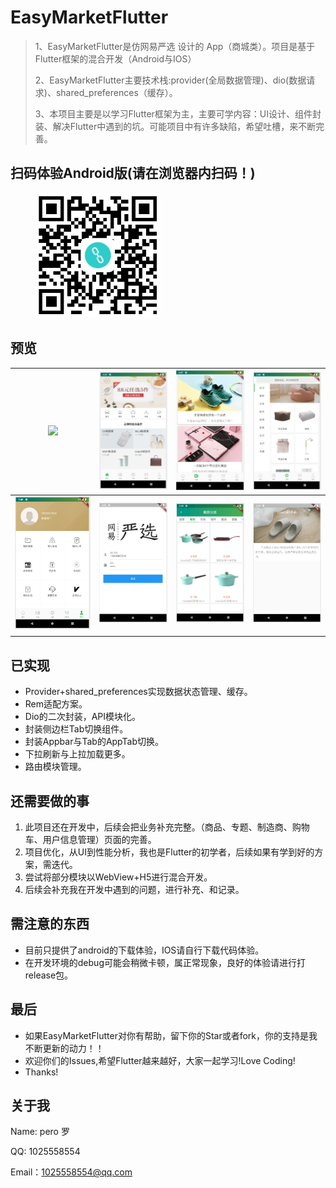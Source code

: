 # EasyMarketFlutter

> 1、EasyMarketFlutter是仿网易严选 设计的 App（商城类）。项目是基于 Flutter框架的混合开发（Android与IOS）
>
> 2、EasyMarketFlutter主要技术栈:provider(全局数据管理)、dio(数据请求)、shared_preferences（缓存）。
>
> 3、本项目主要是以学习Flutter框架为主，主要可学内容：UI设计、组件封装、解决Flutter中遇到的坑。可能项目中有许多缺陷，希望吐槽，来不断完善。

## 扫码体验Android版(请在浏览器内扫码！)

<figure >
<img src="./imges/qrCode.png" width="200"/>
</figure >

## 预览

| ![](./imges/EasyMarket.gif) | ![](./imges/home.png)  | ![](./imges/topic.png)   | ![](./imges/sort.png)  |
| --------------------------- | ---------------------- | ------------------------ | ---------------------- |
| ![](./imges/mine.png)       | ![](./imges/login.png) | ![](./imges/catalog.png) | ![](./imges/brand.png) |
|                             |                        |                          |                        |

## 已实现

* Provider+shared_preferences实现数据状态管理、缓存。
* Rem适配方案。
* Dio的二次封装，API模块化。
* 封装侧边栏Tab切换组件。
* 封装Appbar与Tab的AppTab切换。
* 下拉刷新与上拉加载更多。
* 路由模块管理。

## 还需要做的事

1. 此项目还在开发中，后续会把业务补充完整。（商品、专题、制造商、购物车、用户信息管理）页面的完善。
2. 项目优化，从UI到性能分析，我也是Flutter的初学者，后续如果有学到好的方案，需迭代。
3. 尝试将部分模块以WebView+H5进行混合开发。
4. 后续会补充我在开发中遇到的问题，进行补充、和记录。

## 需注意的东西

* 目前只提供了android的下载体验，IOS请自行下载代码体验。
* 在开发环境的debug可能会稍微卡顿，属正常现象，良好的体验请进行打release包。

## 最后

* 如果EasyMarketFlutter对你有帮助，留下你的Star或者fork，你的支持是我不断更新的动力！！
* 欢迎你们的Issues,希望Flutter越来越好，大家一起学习!Love Coding!
* Thanks!

## 关于我

Name: pero 罗

QQ: 1025558554

Email：[1025558554@qq.com](mailto:1025558554@qq.com)